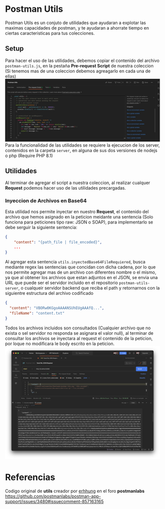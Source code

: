 # Postman Utils
Postman Utils es un conjuto de utilidades que ayudaran a explotar las maximas capacidades de postman, y te ayudaran a ahorrate tiempo en ciertas caracteristicas para tus colecciones.

## Setup
Para hacer el uso de las utilidades, debemos copiar el contenido del archivo `postman-utils.js`, en la pestaña **Pre-request Script** de nuestra coleccion (Si tenemos mas de una coleccion debemos agreagarlo en cada una de ellas)
![Texto alternativo](docs/pre-request-script.jpg)
Para la funcionalidad de las utilidades se requiere la ejecucion de los server, contenidos en la carpeta `server`, en alguna de sus dos versiones de nodejs o php (Require PHP 8.1)

## Utilidades
Al terminar de agregar el script a nuestra coleccion, al realizar cualquer **Request** podemos hacer uso de las utilidades precargadas.

### Inyeccion de Archivos en Base64
Esta utilidad nos permite inyectar en nuestro **Request**, el contenido del archivo que hemos asignado en la peticion meidante una sentencia (Solo funciona para peticiones tipo raw: JSON o SOAP), para implementarlo se debe serguir la siguiente sentencia:
```json
{
    "content": "{path_file | file_encoded}",
    ...
}
```
Al agregar esta sentencia `utils.inyectedBase64FileRequiered`, busca mediante regex las sentencias que concidan con dicha cadena, por lo que nos permite agregar mas de un archivo con diferentes nombre o el mismo, ya que al obtener los archivos que estan adjuntos en el JSON, se envia una URL que puede ser el servidor incluido en el repositorio `postman-utils-server`, o cualqueir servidor backend que reciba el path y retornarnos con la siguientre estructura del archivo codificado
```json
{
  "content": "VBORw0KGgoAAAANSUhEUgAAAfQ...",
  "fileName": "content.txt"
}
```
Todos los archivos incluidos son consultados (Cualquier archivo que no exista o sel servidor no responda se asignara el valor null), al terminar de consultar los archivos se inyectara al request el contenido de la peticion, por loque no modificara le body escrito en la peticion.
![Texto alternativo](docs/load-file-preview.png)

# Referencias
Codigo original de **utils** creador por [erhhung](https://github.com/erhhung) en el foro **postmanlabs** https://github.com/postmanlabs/postman-app-support/issues/3480#issuecomment-857163165
